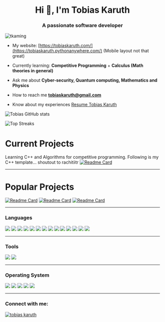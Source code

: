 
<h1 align="center">Hi 👋, I'm Tobias Karuth</h1>
<h3 align="center">A passionate software developer</h3>

<p align="left"> <img src="https://komarev.com/ghpvc/?username=tkaming&label=Profile%20views&color=0e75b6&style=flat" alt="tkaming" /> </p>

- My website: [https://tobiaskaruth.com/](https://tobiaskaruth.pythonanywhere.com/) (Mobile layout not that great)

- Currently learning: **Competitive Programming** + **Calculus (Math theories in general)**

- Ask me about **Cyber-security, Quantum computing, Mathematics and Physics**

- How to reach me **tobiaskaruth@gmail.com**

- Know about my experiences [Resume Tobias Karuth](https://tobiaskaruth.pythonanywhere.com/static/media/Resume_Tobias-Karuth.pdf)

<!-- stat card -->
![Tobias GitHub stats](https://github-readme-stats.vercel.app/api?username=tkaming&theme=merko&show_icons=true)

<!-- top streakes -->
![Top Streaks](https://github-readme-streak-stats.herokuapp.com/?user=tkaming&theme=merko&show_icons=true)

<!-- current projects -->
# Current Projects
Learning C++ and Algorithms for competitive programming. Following is my C++ template... shoutout to rachitiitr
[![Readme Card](https://github-readme-stats.vercel.app/api/pin/?username=TKAMING&repo=comp_template&theme=merko&show_icons=true)](https://github.com/TKAMING/comp_template)

---

<!-- new projects -->
# Popular Projects
[![Readme Card](https://github-readme-stats.vercel.app/api/pin/?username=TKAMING&repo=Scrapes&theme=merko&show_icons=true)](https://github.com/TKAMING/Scrapes)
[![Readme Card](https://github-readme-stats.vercel.app/api/pin/?username=TKAMING&repo=IPMap&theme=merko&show_icons=true)](https://github.com/TKAMING/IPMap)
[![Readme Card](https://github-readme-stats.vercel.app/api/pin/?username=TKAMING&repo=Tobias-Karuth-website_blog&theme=merko&show_icons=true)](https://github.com/TKAMING/Tobias-Karuth-website_blog)

---

<h3 align="left">Languages</h3>
<p align="left">
<img src="https://img.shields.io/badge/C%2B%2B-00599C?style=for-the-badge&logo=c%2B%2B&logoColor=white">
<img src="https://img.shields.io/badge/python-3670A0?style=for-the-badge&logo=python&logoColor=ffdd54">
<img src="https://img.shields.io/badge/django-%23092E20.svg?style=for-the-badge&logo=django&logoColor=white">
<img src="https://img.shields.io/badge/flask-%23000.svg?style=for-the-badge&logo=flask&logoColor=white">
<img src="https://img.shields.io/badge/Qiskit-%236929C4.svg?style=for-the-badge&logo=Qiskit&logoColor=white">
<img src="https://img.shields.io/badge/pandas-%23150458.svg?style=for-the-badge&logo=pandas&logoColor=white">
<img src="https://img.shields.io/badge/numpy-%23013243.svg?style=for-the-badge&logo=numpy&logoColor=white">
<img src="https://img.shields.io/badge/c-%2300599C.svg?style=for-the-badge&logo=c&logoColor=white">
<img src="https://img.shields.io/badge/shell_script-%23121011.svg?style=for-the-badge&logo=gnu-bash&logoColor=white">
<img src="https://img.shields.io/badge/javascript-%23323330.svg?style=for-the-badge&logo=javascript&logoColor=%23F7DF1E">
<img src="https://img.shields.io/badge/html5-%23E34F26.svg?style=for-the-badge&logo=html5&logoColor=white">
<img src="https://img.shields.io/badge/css3-%231572B6.svg?style=for-the-badge&logo=css3&logoColor=white">
<img src="https://img.shields.io/badge/sqlite-%2307405e.svg?style=for-the-badge&logo=sqlite&logoColor=white">
<img src="https://img.shields.io/badge/mysql-%2300f.svg?style=for-the-badge&logo=mysql&logoColor=white">
</p>

---

<h3 align="left">Tools</h3>
<p align="left">
<img src="https://img.shields.io/badge/git-%23F05033.svg?style=for-the-badge&logo=git&logoColor=white">
<img src="https://img.shields.io/badge/Visual%20Studio%20Code-0078d7.svg?style=for-the-badge&logo=visual-studio-code&logoColor=white">
</p>

---

<h3 align="left">Operating System</h3>
<p align="left">
<img src="https://img.shields.io/badge/Arch%20Linux-1793D1?logo=arch-linux&logoColor=fff&style=for-the-badge">
<img src="https://img.shields.io/badge/Debian-D70A53?style=for-the-badge&logo=debian&logoColor=white">
<img src="https://img.shields.io/badge/Kali-268BEE?style=for-the-badge&logo=kalilinux&logoColor=white">
<img src="https://img.shields.io/badge/mac%20os-000000?style=for-the-badge&logo=macos&logoColor=F0F0F0">
<img src="https://img.shields.io/badge/Windows-0078D6?style=for-the-badge&logo=windows&logoColor=white">
</p>

---

<h3 align="left">Connect with me:</h3>
<p align="left">
<a href="https://linkedin.com/in/tobias karuth" target="blank"><img align="center" src="https://img.shields.io/badge/linkedin-%230077B5.svg?style=for-the-badge&logo=linkedin&logoColor=white" alt="tobias karuth"/></a>
</p>

